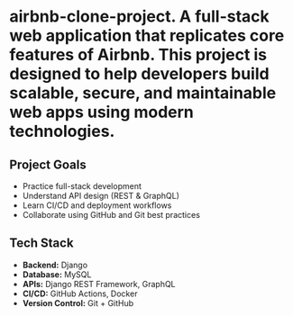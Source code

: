 # airbnb-clone-project. A full-stack web application that replicates core features of Airbnb. This project is designed to help developers build scalable, secure, and maintainable web apps using modern technologies.

## Project Goals

- Practice full-stack development
- Understand API design (REST & GraphQL)
- Learn CI/CD and deployment workflows
- Collaborate using GitHub and Git best practices

## Tech Stack

- **Backend:** Django
- **Database:** MySQL
- **APIs:** Django REST Framework, GraphQL
- **CI/CD:** GitHub Actions, Docker
- **Version Control:** Git + GitHub
